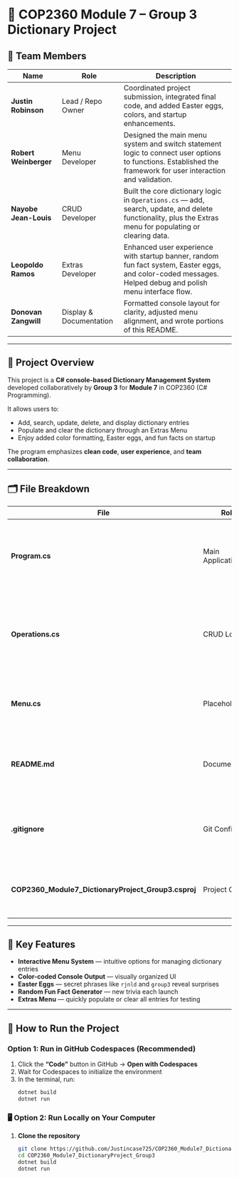 # 🧠 COP2360 Module 7 – Group 3 Dictionary Project

## 👥 Team Members
| Name | Role | Description |
|------|------|--------------|
| **Justin Robinson** | Lead / Repo Owner | Coordinated project submission, integrated final code, and added Easter eggs, colors, and startup enhancements. |
| **Robert Weinberger** | Menu Developer | Designed the main menu system and switch statement logic to connect user options to functions. Established the framework for user interaction and validation. |
| **Nayobe Jean-Louis** | CRUD Developer | Built the core dictionary logic in `Operations.cs` — add, search, update, and delete functionality, plus the Extras menu for populating or clearing data. |
| **Leopoldo Ramos** | Extras Developer | Enhanced user experience with startup banner, random fun fact system, Easter eggs, and color-coded messages. Helped debug and polish menu interface flow. |
| **Donovan Zangwill** | Display & Documentation | Formatted console layout for clarity, adjusted menu alignment, and wrote portions of this README. |

---

## 📘 Project Overview
This project is a **C# console-based Dictionary Management System** developed collaboratively by **Group 3** for **Module 7** in COP2360 (C# Programming).

It allows users to:
- Add, search, update, delete, and display dictionary entries  
- Populate and clear the dictionary through an Extras Menu  
- Enjoy added color formatting, Easter eggs, and fun facts on startup  

The program emphasizes **clean code**, **user experience**, and **team collaboration**.

---

## 🗂️ File Breakdown
| File | Role | Description |
|------|------|-------------|
| **Program.cs** | Main Application | Runs the program, handles menu logic, and manages user interactions. |
| **Operations.cs** | CRUD Logic | Contains all dictionary management methods: add, search, update, delete, clear, and populate. |
| **Menu.cs** | Placeholder | Created by Robert as a structural placeholder for potential expansion. |
| **README.md** | Documentation | Project overview, contributor details, and instructions for setup and execution. |
| **.gitignore** | Git Config | Ensures build and object files (`bin/`, `obj/`) are not uploaded to GitHub. |
| **COP2360_Module7_DictionaryProject_Group3.csproj** | Project Config | Defines project metadata and build configuration for .NET. |

---

## 🧩 Key Features
- **Interactive Menu System** — intuitive options for managing dictionary entries  
- **Color-coded Console Output** — visually organized UI  
- **Easter Eggs** — secret phrases like `rjnld` and `group3` reveal surprises  
- **Random Fun Fact Generator** — new trivia each launch  
- **Extras Menu** — quickly populate or clear all entries for testing  

---

## 🚀 How to Run the Project

### Option 1: Run in GitHub Codespaces (Recommended)
1. Click the **“Code”** button in GitHub → **Open with Codespaces**  
2. Wait for Codespaces to initialize the environment  
3. In the terminal, run:
   ```bash
   dotnet build
   dotnet run
   
### 🖥️ Option 2: Run Locally on Your Computer
1. **Clone the repository**
   ```bash
   git clone https://github.com/Justincase725/COP2360_Module7_DictionaryProject_Group3.git
   cd COP2360_Module7_DictionaryProject_Group3
   dotnet build
   dotnet run

    
